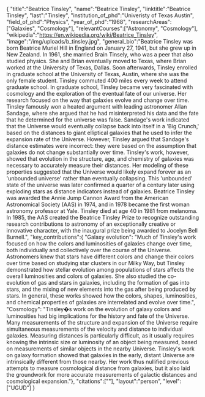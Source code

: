 {
"title":"Beatrice Tinsley",
"name":"Beatrice Tinsley",
"linktitle":"Beatrice Tinsley",
"last":"Tinsley",
"institution_of_phd":"Univeristy of Texas Austin",
"field_of_phd":"Physics",
"year_of_phd":"1968",
"researchAreas":["Galaxies", "Cosmology"],
"relevantCourses":["Astronomy", "Cosmology"],
"wikipedia":"https://en.wikipedia.org/wiki/Beatrice_Tinsley",
"image":"/img/uploads/b_tinsley.jpg",
"general_bio":"Beatrice Tinsley was born Beatrice Muriel Hill in England on January 27, 1941, but she grew up in New Zealand. In 1961, she married Brain Tinsely, who was a peer that also studied physics. She and Brian eventually moved to Texas, where Brian worked at the University of Texas, Dallas. Soon afterwards, Tinsley enrolled in graduate school at the University of Texas, Austin, where she was the only female student. Tinsley commuted 400 miles every week to attend graduate school. In graduate school, Tinsley became very fascinated with cosmology and the exploration of the eventual fate of our universe. Her research focused on the way that galaxies evolve and change over time. Tinsley famously won a heated argument with leading astronomer Allan Sandage, where she argued that he had misinterpreted his data and the fate that he determined for the universe was false. Sandage's work indicated that the Universe would eventually collapse back into itself in a 'Big Crunch,' based on the distances to giant elliptical galaxies that he used to infer the expansion rate of the Universe. However, Tinsley argued that Sandage's distance estimates were incorrect: they were based on the assumption that galaxies do not change substantially over time. Tinsley's work, however, showed that evolution in the structure, age, and chemistry of galaxies was necessary to accurately measure their distances. Her modeling of these properties suggested that the Universe would likely expand forever as an 'unbounded universe' rather than eventually collapsing. This 'unbounded' state of the universe was later confirmed a quarter of a century later using exploding stars as distance indicators instead of galaxies. Beatrice Tinsley was awarded the Annie Jump Cannon Award from the American Astronomical Society (AAS) in 1974, and in 1978 became the first woman astronomy professor at Yale. Tinsley died at age 40 in 1981 from melanoma. In 1985, the AAS created the Beatrice Tinsley Prize to recognize outstanding research contributions to astronomy of an exceptionally creative or innovative character, with the inaugural prize being awarded to Jocelyn Bell Burnell.",
"key_contributions":{
"Galaxy evolution": "Much of Tinsley's work focused on how the colors and luminosities of galaxies change over time, both individually and collectively over the course of the Universe. Astronomers knew that stars have different colors and change their colors over time based on studying star clusters in our Milky Way, but Tinsley demonstrated how stellar evolution among populations of stars affects the overall luminosities and colors of galaxies. She also studied the co-evolution of gas and stars in galaxies, including the formation of gas into stars, and the mixing of new elements into the gas after being produced by stars. In general, these works showed how the colors, shapes, luminosities, and chemical properties of galaxies are interrelated and evolve over time.",
"Cosmology": "Tinsley�s work on the evolution of galaxy colors and luminosities had big implications for the history and fate of the Universe. Many measurements of the structure and expansion of the Universe require simultaneous measurements of the velocity and distance to individual galaxies. Measuring distances is particularly difficult, as it usually requires knowing the intrinsic size or luminosity of an object being measured, based on measurements of similar objects in the nearby Universe. Tinsley's work on galaxy formation showed that galaxies in the early, distant Universe are intrinsically different from those nearby. Her work thus nullified previous attempts to measure cosmological distance from galaxies, but it also laid the groundwork for more accurate measurements of galactic distances and cosmological expansion."},
"citations":[""],
"layout":"person",
"level":["UGUD"]
}